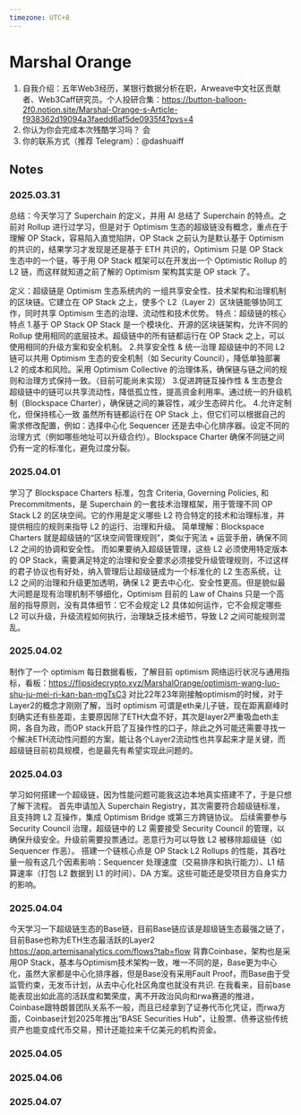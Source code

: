 ```yaml
---
timezone: UTC+8
---
```


# Marshal Orange

1. 自我介绍：五年Web3经历，某银行数据分析在职，Arweave中文社区贡献者、Web3Caff研究员。个人投研合集：https://button-balloon-2f0.notion.site/Marshal-Orange-s-Article-f938362d19094a3faedd6af5de0935f4?pvs=4
2. 你认为你会完成本次残酷学习吗？ 会
3. 你的联系方式（推荐 Telegram）：@dashuaiff

## Notes

<!-- Content_START -->

### 2025.03.31
总结：今天学习了 Superchain 的定义，并用 AI 总结了 Superchain 的特点。之前对 Rollup 进行过学习，但是对于 Optimism 生态的超级链没有概念，重点在于理解 OP Stack，容易陷入直觉陷阱，OP Stack 之前认为是默认基于 Optimism 的共识的，结果学习才发现是还是基于 ETH 共识的，Optimism 只是 OP Stack 生态中的一个链，等于用 OP Stack 框架可以在开发出一个 Optimistic Rollup 的 L2 链，而这样就知道之前了解的 Optimism 架构其实是 OP stack 了。

定义：超级链是 Optimism 生态系统内的 一组共享安全性、技术架构和治理机制的区块链。它建立在 OP Stack 之上，使多个 L2（Layer 2）区块链能够协同工作，同时共享 Optimism 生态的治理、流动性和技术优势。
特点：超级链的核心特点
1.基于 OP Stack
OP Stack 是一个模块化、开源的区块链架构，允许不同的 Rollup 使用相同的底层技术。超级链中的所有链都运行在 OP Stack 之上，可以使用相同的升级方案和安全机制。
2.共享安全性 & 统一治理
超级链中的不同 L2 链可以共用 Optimism 生态的安全机制（如 Security Council），降低单独部署 L2 的成本和风险。采用 Optimism Collective 的治理体系，确保链与链之间的规则和治理方式保持一致。（目前可能尚未实现）
3.促进跨链互操作性 & 生态整合
超级链中的链可以共享流动性，降低孤立性，提高资金利用率。通过统一的升级机制（Blockspace Charter），确保链之间的兼容性，减少生态碎片化。
4.允许定制化，但保持核心一致
虽然所有链都运行在 OP Stack 上，但它们可以根据自己的需求修改配置，例如：选择中心化 Sequencer 还是去中心化排序器。设定不同的治理方式（例如哪些地址可以升级合约）。Blockspace Charter 确保不同链之间仍有一定的标准化，避免过度分裂。

### 2025.04.01
学习了 Blockspace Charters 标准，包含 Criteria, Governing Policies, 和 Precommitments，是 Superchain 的一套技术治理框架，用于管理不同 OP Stack L2 的区块空间。它的作用是定义哪些 L2 符合特定的技术和治理标准，并提供相应的规则来指导 L2 的运行、治理和升级。
简单理解：Blockspace Charters 就是超级链的“区块空间管理规则”，类似于宪法 + 运营手册，确保不同 L2 之间的协调和安全性。
而如果要纳入超级链管理，这些 L2 必须使用特定版本的 OP Stack，需要满足特定的治理和安全要求必须接受升级管理规则，不过这样的君子协议也有好处，纳入管理后让超级链成为一个标准化的 L2 生态系统，让 L2 之间的治理和升级更加透明，确保 L2 更去中心化、安全性更高。但是貌似最大问题是现有治理机制不够细化，Optimism 目前的 Law of Chains 只是一个高层的指导原则，没有具体细节：它不会规定 L2 具体如何运作，它不会规定哪些 L2 可以升级，升级流程如何执行，治理缺乏技术细节，导致 L2 之间可能规则混乱。

### 2025.04.02
制作了一个 optimism 每日数据看板，了解目前 optimism 网络运行状况与通用指标，看板：https://flipsidecrypto.xyz/MarshalOrange/optimism-wang-luo-shu-ju-mei-ri-kan-ban-mgTsC3
对比22年23年刚接触optimism的时候，对于Layer2的概念才刚刚了解，当时 optimism 可谓是eth亲儿子链，现在距离巅峰时刻确实还有些差距，主要原因除了ETH大盘不好，其次是layer2严重吸血eth主网，各自为政，而OP stack开启了互操作性的口子，除此之外可能还需要寻找一个解决ETH流动性问题的方案，能让各个Layer2流动性也共享起来才是关键，而超级链目前初具规模，也是最先有希望实现此问题的。

### 2025.04.03
学习如何搭建一个超级链，因为性能问题可能我这边本地真实搭建不了，于是只想了解下流程。
首先申请加入 Superchain Registry，其次需要符合超级链标准，且支持跨 L2 互操作，集成 Optimism Bridge 或第三方跨链协议。
后续需要参与 Security Council 治理，超级链中的 L2 需要接受 Security Council 的管理，以确保升级安全。升级前需要投票通过。恶意行为可以导致 L2 被移除超级链（如 Sequencer 作恶）。
搭建一个链核心点是 OP Stack L2 Rollups 的性能，其吞吐量一般有这几个因素影响：Sequencer 处理速度（交易排序和执行能力）、L1 结算速率（打包 L2 数据到 L1 的时间）、DA 方案。这些可能还是受项目方自身实力的影响。

### 2025.04.04
今天学习一下超级链生态的Base链，目前Base链应该是超级链生态最强之链了，目前Base也称为ETH生态最活跃的Layer2
https://app.artemisanalytics.com/flows?tab=flow
背靠Coinbase，架构也是采用OP Stack，基本与Optimism技术架构一致，唯一不同的是，Base更为中心化，虽然大家都是中心化排序器，但是Base没有采用Fault Proof，而Base由于受监管约束，无发币计划，从去中心化社区角度也就没有共识.
在我看来，目前base能表现出如此高的活跃度和繁荣度，离不开政治风向和rwa赛道的推进，Coinbase跟特朗普团队关系不一般，而且已经拿到了证券代币化凭证，而rwa方面，Coinbase计划2025年推出“BASE Securities Hub”，让股票、债券这些传统资产也能变成代币交易，预计还能拉来千亿美元的机构资金。

### 2025.04.05


### 2025.04.06


### 2025.04.07

<!-- Content_END -->
